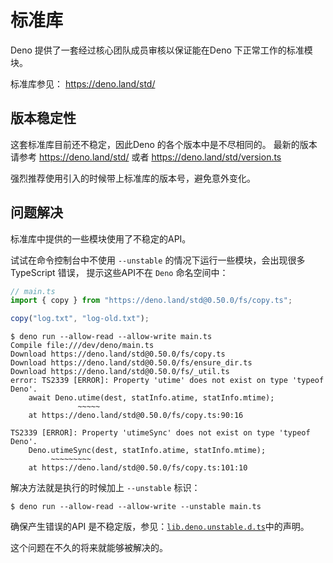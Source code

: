 
# 标准库

Deno 提供了一套经过核心团队成员审核以保证能在Deno 下正常工作的标准模块。

标准库参见： https://deno.land/std/

## 版本稳定性

这套标准库目前还不稳定，因此Deno 的各个版本中是不尽相同的。 最新的版本请参考 https://deno.land/std/ 或者
https://deno.land/std/version.ts

强烈推荐使用引入的时候带上标准库的版本号，避免意外变化。

## 问题解决

标准库中提供的一些模块使用了不稳定的API。

试试在命令控制台中不使用 `--unstable` 的情况下运行一些模块，会出现很多TypeScript 错误，
提示这些API不在 `Deno` 命名空间中：

```typescript
// main.ts
import { copy } from "https://deno.land/std@0.50.0/fs/copy.ts";

copy("log.txt", "log-old.txt");
```

```shell
$ deno run --allow-read --allow-write main.ts
Compile file:///dev/deno/main.ts
Download https://deno.land/std@0.50.0/fs/copy.ts
Download https://deno.land/std@0.50.0/fs/ensure_dir.ts
Download https://deno.land/std@0.50.0/fs/_util.ts
error: TS2339 [ERROR]: Property 'utime' does not exist on type 'typeof Deno'.
    await Deno.utime(dest, statInfo.atime, statInfo.mtime);
               ~~~~~
    at https://deno.land/std@0.50.0/fs/copy.ts:90:16

TS2339 [ERROR]: Property 'utimeSync' does not exist on type 'typeof Deno'.
    Deno.utimeSync(dest, statInfo.atime, statInfo.mtime);
         ~~~~~~~~~
    at https://deno.land/std@0.50.0/fs/copy.ts:101:10
```

解决方法就是执行的时候加上 `--unstable` 标识：

```shell
$ deno run --allow-read --allow-write --unstable main.ts
```

确保产生错误的API 是不稳定版，参见：[`lib.deno.unstable.d.ts`](https://github.com/denoland/deno/blob/master/cli/js/lib.deno.unstable.d.ts)中的声明。

这个问题在不久的将来就能够被解决的。
